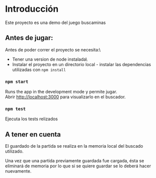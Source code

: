 # Introducción

Este proyecto es una demo del juego buscaminas

## Antes de jugar:

Antes de poder correr el proyecto se necesita:\
 - Tener una version de node instalada\
 - Instalar el proyecto en un directorio local - instalar las dependencias utilizadas con `npm install`

### `npm start`

Runs the app in the development mode y permite jugar.\
Abrir [http://localhost:3000](http://localhost:3000) para visualizarlo en el buscador.

### `npm test`

Ejecuta los tests relizados

## A tener en cuenta

El guardado de la partida se realiza en la memoria local del buscado utilizado.

Una vez que una partida previamente guardada fue cargada, ésta se eliminará de memoria por lo que si se quiere guardar se lo deberá hacer nuevamente.
